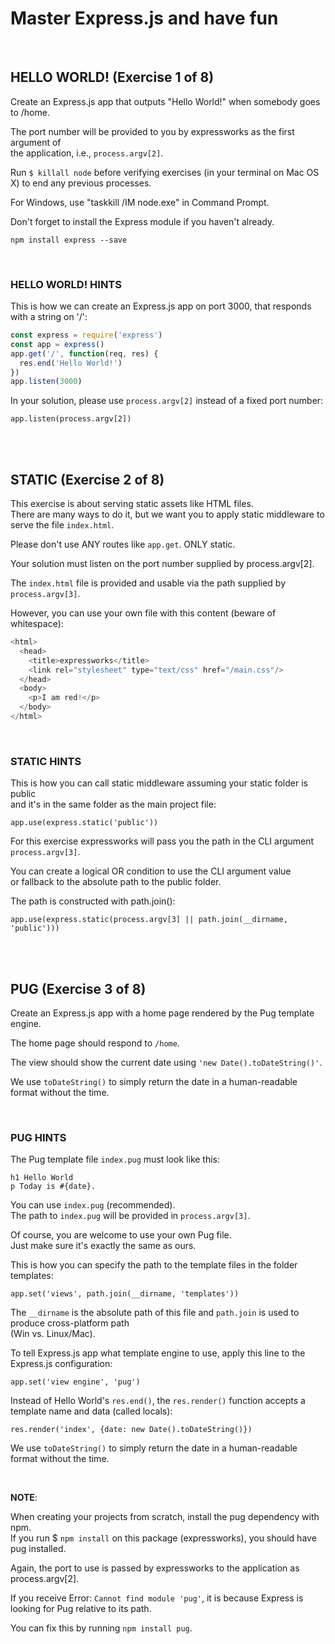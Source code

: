 # Master Express.js and have fun

</br>

## HELLO WORLD! (Exercise 1 of 8)

Create an Express.js app that outputs "Hello World!" when somebody goes to /home.

The port number will be provided to you by expressworks as the first argument of</br>
the application, i.e., `process.argv[2]`.

Run `$ killall node` before verifying exercises (in your terminal on Mac OS X) to end any previous processes.

For Windows, use "taskkill /IM node.exe" in Command Prompt.

Don't forget to install the Express module if you haven't already.

`npm install express --save`

</br>

### HELLO WORLD! HINTS

This is how we can create an Express.js app on port 3000, that responds with
a string on '/':

```js
const express = require('express')
const app = express()
app.get('/', function(req, res) {
  res.end('Hello World!')
})
app.listen(3000)
```

In your solution, please use `process.argv[2]` instead of a fixed port number:

`app.listen(process.argv[2])`

</br>
</br>

## STATIC (Exercise 2 of 8)

This exercise is about serving static assets like HTML files.</br>
There are many ways to do it, but we want you to apply static middleware to serve the file `index.html`.

Please don't use ANY routes like `app.get`. ONLY static.

Your solution must listen on the port number supplied by process.argv[2].

The `index.html` file is provided and usable via the path supplied by `process.argv[3]`.

However, you can use your own file with this content (beware of whitespace):

```js
<html>
  <head>
    <title>expressworks</title>
    <link rel="stylesheet" type="text/css" href="/main.css"/>
  </head>
  <body>
    <p>I am red!</p>
  </body>
</html>
```

</br>

### STATIC HINTS

This is how you can call static middleware assuming your static folder is public</br>
and it's in the same folder as the main project file:

`app.use(express.static('public'))`

For this exercise expressworks will pass you the path in the CLI argument `process.argv[3]`.

You can create a logical OR condition to use the CLI argument value</br>
or fallback to the absolute path to the public folder.

The path is constructed with path.join():

`app.use(express.static(process.argv[3] || path.join(__dirname, 'public')))`

</br>
</br>

## PUG (Exercise 3 of 8)

Create an Express.js app with a home page rendered by the Pug template engine.

The home page should respond to `/home`.

The view should show the current date using `'new Date().toDateString()'`.

We use `toDateString()` to simply return the date in a human-readable format without the time.

</br>

### PUG HINTS

The Pug template file `index.pug` must look like this:

```pug
h1 Hello World
p Today is #{date}.
```

You can use `index.pug` (recommended).</br>
The path to `index.pug` will be provided in `process.argv[3]`.

Of course, you are welcome to use your own Pug file.</br>
Just make sure it's exactly the same as ours.

This is how you can specify the path to the template files in the folder templates:

`app.set('views', path.join(__dirname, 'templates'))`

The `__dirname` is the absolute path of this file and `path.join` is used to produce cross-platform path</br>
(Win vs. Linux/Mac).

To tell Express.js app what template engine to use, apply this line to the Express.js configuration:

`app.set('view engine', 'pug')`

Instead of Hello World's `res.end()`, the `res.render()` function accepts a template name and data (called locals):

`res.render('index', {date: new Date().toDateString()})`

We use `toDateString()` to simply return the date in a human-readable format without the time.

</br>

**NOTE**:

When creating your projects from scratch, install the pug dependency with npm.</br>
If you run $ `npm install` on this package (expressworks), you should have pug installed.

Again, the port to use is passed by expressworks to the application as process.argv[2].

If you receive Error: `Cannot find module 'pug'`, it is because Express is looking for Pug relative to its path.

You can fix this by running `npm install pug`.
